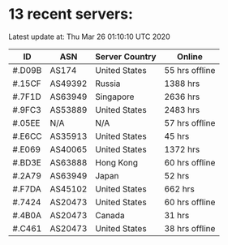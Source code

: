 # 13 recent servers:

Latest update at: Thu Mar 26 01:10:10 UTC 2020

| ID | ASN | Server Country | Online |
| -- | --- | -------------- | ------ |
| #.D09B | AS174 | United States | 55 hrs offline |
| #.15CF | AS49392 | Russia | 1388 hrs |
| #.7F1D | AS63949 | Singapore | 2636 hrs |
| #.9FC3 | AS53889 | United States | 2483 hrs |
| #.05EE | N/A | N/A | 57 hrs offline |
| #.E6CC | AS35913 | United States | 45 hrs |
| #.E069 | AS40065 | United States | 1372 hrs |
| #.BD3E | AS63888 | Hong Kong | 60 hrs offline |
| #.2A79 | AS63949 | Japan | 52 hrs |
| #.F7DA | AS45102 | United States | 662 hrs |
| #.7424 | AS20473 | United States | 60 hrs offline |
| #.4B0A | AS20473 | Canada | 31 hrs |
| #.C461 | AS20473 | United States | 38 hrs offline |

